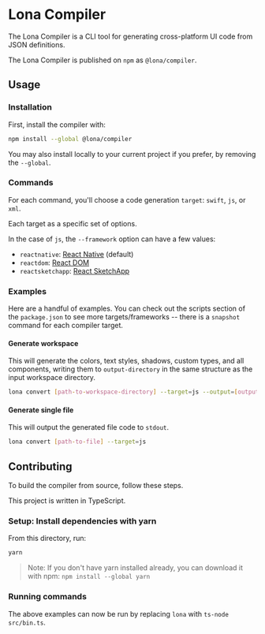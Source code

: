 # Lona Compiler

The Lona Compiler is a CLI tool for generating cross-platform UI code from JSON definitions.

The Lona Compiler is published on `npm` as `@lona/compiler`.

## Usage

### Installation

First, install the compiler with:

```bash
npm install --global @lona/compiler
```

You may also install locally to your current project if you prefer, by removing the `--global`.

### Commands

For each command, you'll choose a code generation `target`: `swift`, `js`, or `xml`.

Each target as a specific set of options.

In the case of `js`, the `--framework` option can have a few values:

- `reactnative`: [React Native](https://facebook.github.io/react-native/) (default)
- `reactdom`: [React DOM](https://reactjs.org)
- `reactsketchapp`: [React SketchApp](http://airbnb.io/react-sketchapp/)

### Examples

Here are a handful of examples. You can check out the scripts section of the `package.json` to see more targets/frameworks -- there is a `snapshot` command for each compiler target.

#### Generate workspace

This will generate the colors, text styles, shadows, custom types, and all components, writing them to `output-directory` in the same structure as the input workspace directory.

```bash
lona convert [path-to-workspace-directory] --target=js --output=[output-directory]
```

#### Generate single file

This will output the generated file code to `stdout`.

```bash
lona convert [path-to-file] --target=js
```

## Contributing

To build the compiler from source, follow these steps.

This project is written in TypeScript.

### Setup: Install dependencies with yarn

From this directory, run:

```bash
yarn
```

> Note: If you don't have yarn installed already, you can download it with npm: `npm install --global yarn`

### Running commands

The above examples can now be run by replacing `lona` with `ts-node src/bin.ts`.
